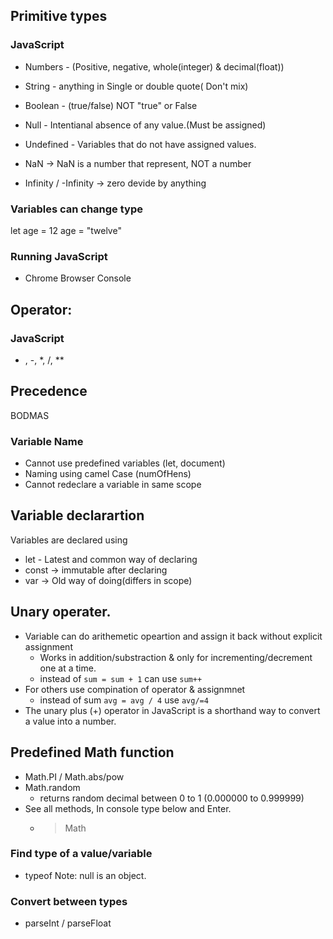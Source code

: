 ## Primitive types
### JavaScript
- Numbers - (Positive, negative, whole(integer) & decimal(float))
- String - anything in Single or double quote( Don't mix)
- Boolean - (true/false) NOT "true" or False
- Null - Intentianal absence of any value.(Must be assigned)
- Undefined - Variables that do not have assigned values.

- NaN -> NaN is a number that represent, NOT a number
- Infinity / -Infinity -> zero devide by anything

### Variables can change type
let age = 12
age = "twelve"

### Running JavaScript
- Chrome Browser Console

## Operator:
### JavaScript
+ , -, *, /, **

## Precedence
BODMAS

### Variable Name
- Cannot use predefined variables (let, document)
- Naming using camel Case (numOfHens)
- Cannot redeclare a variable in same scope

## Variable declarartion
Variables are declared using
- let - Latest and common way of declaring
- const -> immutable after declaring
- var -> Old way of doing(differs in scope)

## Unary operater.
- Variable can do arithemetic opeartion and assign it back without explicit assignment
    - Works in addition/substraction & only for incrementing/decrement one at a time.
    - instead of `sum = sum + 1` can use `sum++`
- For others use compination of operator & assignmnet
    - instead of sum `avg = avg / 4` use `avg/=4`
- The unary plus (+) operator in JavaScript is a shorthand way to convert a value into a number.

## Predefined Math function
- Math.PI / Math.abs/pow
- Math.random
    - returns random decimal between 0 to 1 (0.000000 to 0.999999)
- See all methods, In console type below and Enter.
    - > Math
### Find type of a value/variable
- typeof
Note: null is an object.

### Convert between types
- parseInt / parseFloat